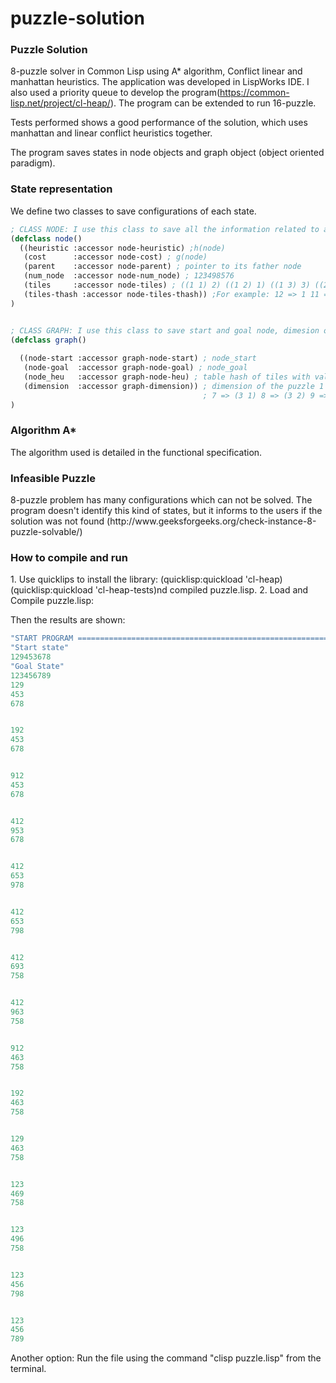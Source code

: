 # puzzle-solution

<h3>Puzzle Solution</h3>

8-puzzle solver in Common Lisp using A* algorithm, Conflict linear and manhattan heuristics. The application was developed in LispWorks IDE. I also used a priority queue to develop the program(https://common-lisp.net/project/cl-heap/). The program can be extended to run 16-puzzle. 

Tests performed shows a good performance of the solution, which uses manhattan and linear conflict heuristics together.

The program saves states in node objects and graph object (object oriented paradigm).

<h3> State representation </h3>
  
 We define two classes to save configurations of each state.

```lisp
; CLASS NODE: I use this class to save all the information related to a node
(defclass node()
  ((heuristic :accessor node-heuristic) ;h(node)
   (cost      :accessor node-cost) ; g(node)
   (parent    :accessor node-parent) ; pointer to its father node
   (num_node  :accessor node-num_node) ; 123498576
   (tiles     :accessor node-tiles) ; ((1 1) 2) ((1 2) 1) ((1 3) 3) ((2 1) 4) ((2 2) 5) ((2 3) 6) ((3 1) 7) ((3 2) 8) ((3 3) 9)
   (tiles-thash :accessor node-tiles-thash)) ;For example: 12 => 1 11 => 2 13 => 3 21 => 4 22 => 5 23 => 6 31 => 7 32 => 8 33 => 9
)


; CLASS GRAPH: I use this class to save start and goal node, dimesion of the puzzle (3 x 3)  and a table hash with the goal state  
(defclass graph()
 
  ((node-start :accessor graph-node-start) ; node_start
   (node-goal  :accessor graph-node-goal) ; node_goal
   (node_heu   :accessor graph-node-heu) ; table hash of tiles with value (x,y) of the last state or result
   (dimension  :accessor graph-dimension)) ; dimension of the puzzle 1 => (1 1) 2 => (1 2) 3 => (1 3) 4 => (2 1) 5 => (2 2) 6 => (2 3)
                                           ; 7 => (3 1) 8 => (3 2) 9 => (3 3)
)
```
<h3> Algorithm A* </h3>
The algorithm used is detailed in the functional specification.
  
<h3> Infeasible Puzzle </h3>
8-puzzle problem has many configurations which can not be solved. The program doesn't identify this kind of states, but it informs to the users if the solution was not found (http://www.geeksforgeeks.org/check-instance-8-puzzle-solvable/)

<h3> How to compile and run </h3>
1. Use quicklips to install the library:
   (quicklisp:quickload 'cl-heap)
   (quicklisp:quickload 'cl-heap-tests)nd compiled puzzle.lisp.
2. Load and Compile puzzle.lisp:

Then the results are shown:
```lisp
"START PROGRAM =========================================================================" 
"Start state" 
129453678 
"Goal State" 
123456789 
129
453
678


192
453
678


912
453
678


412
953
678


412
653
978


412
653
798


412
693
758


412
963
758


912
463
758


192
463
758


129
463
758


123
469
758


123
496
758


123
456
798


123
456
789
```
Another option:
Run the file using the command "clisp puzzle.lisp" from the terminal.



